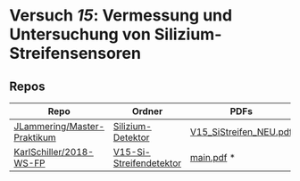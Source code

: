 # Versuch *15*: Vermessung und Untersuchung von Silizium-Streifensensoren

## Repos

|                               Repo                               |                                                 Ordner                                                  |                                                                                   PDFs                                                                                   |
|------------------------------------------------------------------|---------------------------------------------------------------------------------------------------------|--------------------------------------------------------------------------------------------------------------------------------------------------------------------------|
|[JLammering/Master-Praktikum](../repo/JLammering/Master-Praktikum)|[Silizium-Detektor](https://github.com/JLammering/Master-Praktikum/tree/master/Silizium-Detektor)        |[V15_SiStreifen_NEU.pdf](https://docs.google.com/viewer?url=https://raw.githubusercontent.com/JLammering/Master-Praktikum/master/Silizium-Detektor/V15_SiStreifen_NEU.pdf)|
|[KarlSchiller/2018-WS-FP](../repo/KarlSchiller/2018-WS-FP)        |[V15-Si-Streifendetektor](https://github.com/KarlSchiller/2018-WS-FP/tree/master/V15-Si-Streifendetektor)|[main.pdf](https://docs.google.com/viewer?url=https://raw.githubusercontent.com/NicoWeio/awesome-ap-pdfs/main/KarlSchiller%E2%88%952018-WS-FP/15/main.pdf) \*             |
